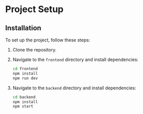 # Project Setup

## Installation

To set up the project, follow these steps:

1. Clone the repository.

2. Navigate to the `frontend` directory and install dependencies:

   ```bash
   cd frontend
   npm install
   npm run dev

2. Navigate to the `backend` directory and install dependencies:

   ```bash
   cd backend
   npm install
   npm start

